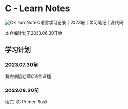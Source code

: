 # C - Learn Notes
![C-LearnNote](https://socialify.git.ci/Hunya2077/C-LearnNote/image?font=Inter&language=1&name=1&owner=1&pattern=Circuit%20Board&stargazers=1&theme=Auto)
C语言学习记录｜2023暑｜学习笔记｜源代码

本仓库计划于2023.06.30开始

## 学习计划
### 2023.07.30前
看完翁恺老师C语言课程

   

### 2023.08.30前
读完《C Primer Plus》
